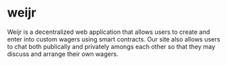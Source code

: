# weijr

Weijr is a decentralized web application that allows users to create and enter into custom wagers using smart contracts. Our site also allows users to chat both publically and privately amongs each other so that they may discuss and arrange their own wagers. 
